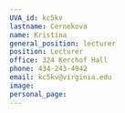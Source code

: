 ```yaml
---
UVA_id: kc5kv
lastname: Cernekova
name: Kristina
general_position: lecturer
position: Lecturer
office: 324 Kerchof Hall
phone: 434-243-4942
email: kc5kv@virginia.edu
image: 
personal_page:
---
```

